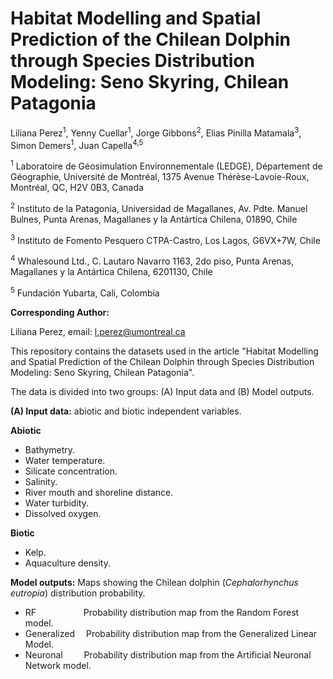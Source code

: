 # Habitat Modelling and Spatial Prediction of the Chilean Dolphin through Species Distribution Modeling: Seno Skyring, Chilean Patagonia
Liliana Perez<sup>1</sup>, Yenny Cuellar<sup>1</sup>, Jorge Gibbons<sup>2</sup>, Elias Pinilla Matamala<sup>3</sup>, Simon Demers<sup>1</sup>, Juan Capella<sup>4,5</sup>

<sup>1</sup> Laboratoire de Géosimulation Environnementale (LEDGE), Département de Géographie, Université de Montréal, 1375 Avenue Thérèse-Lavoie-Roux, Montréal, QC, H2V 0B3, Canada

<sup>2</sup> Instituto de la Patagonia, Universidad de Magallanes, Av. Pdte. Manuel Bulnes, Punta Arenas, Magallanes y la Antártica Chilena, 01890, Chile

<sup>3</sup> Instituto de Fomento Pesquero CTPA-Castro, Los Lagos, G6VX+7W, Chile

<sup>4</sup> Whalesound Ltd., C. Lautaro Navarro 1163, 2do piso, Punta Arenas, Magallanes y la Antártica Chilena, 6201130, Chile

<sup>5</sup> Fundación Yubarta, Cali, Colombia

**Corresponding Author:**

Liliana Perez, email: l.perez@umontreal.ca


This repository contains the datasets used in the article "Habitat Modelling and Spatial Prediction of the Chilean Dolphin through Species Distribution Modeling: Seno Skyring, Chilean Patagonia".

The data is divided into two groups: (A) Input data and (B) Model outputs.

**(A) Input data:** abiotic and biotic independent variables.

**Abiotic**
- Bathymetry.
- Water temperature.
- Silicate concentration.
- Salinity.
- River mouth and shoreline distance.
- Water turbidity.
- Dissolved oxygen.

**Biotic**
- Kelp.
- Aquaculture density.

**Model outputs:** Maps showing the Chilean dolphin (_Cephalorhynchus eutropia_) distribution probability.
- RF           &emsp;&emsp;&emsp;&emsp;&nbsp;&nbsp;&nbsp;&nbsp;Probability distribution map from the Random Forest model.
- Generalized&emsp;&nbsp;Probability distribution map from the Generalized Linear Model.
- Neuronal&emsp;&nbsp;&nbsp;&nbsp;&nbsp;&nbsp;Probability distribution map from the Artificial Neuronal Network model. 


